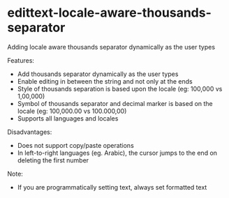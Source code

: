# edittext-locale-aware-thousands-separator
Adding locale aware thousands separator dynamically as the user types

Features:
* Add thousands separator dynamically as the user types
* Enable editing in between the string and not only at the ends
* Style of thousands separation is based upon the locale (eg: 100,000 vs 1,00,000)
* Symbol of thousands separator and decimal marker is based on the locale (eg: 100,000.00 vs 100.000,00)
* Supports all languages and locales 

Disadvantages:
* Does not support copy/paste operations
* In left-to-right languages (eg. Arabic), the cursor jumps to the end on deleting the first number

Note:
* If you are programmatically setting text, always set formatted text
